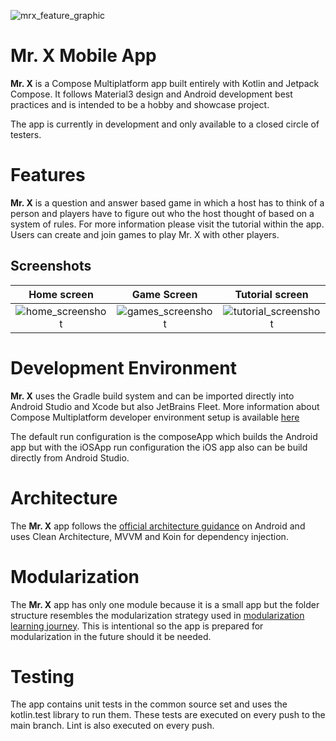 ![mrx_feature_graphic](https://github.com/user-attachments/assets/fc6405d5-b83b-4f75-839e-8f9f0950267c)

Mr. X Mobile App
==================

**Mr. X** is a Compose Multiplatform app built entirely with Kotlin and Jetpack Compose. It
follows Material3 design and Android development best practices and is intended to be a
hobby and showcase project.

The app is currently in development and only available to a closed circle of testers.  

# Features

**Mr. X** is a question and answer based game in which a host has to think of a person and
players have to figure out who the host thought of based on a system of rules. For more information
please visit the tutorial within the app. Users can create and join games to play Mr. X with other players. 

## Screenshots

Home screen                |  Game Screen               |  Tutorial screen
:-------------------------:|:-------------------------: | :-------------------------:
![home_screenshot](https://github.com/user-attachments/assets/1f62d381-dec1-46e6-a7ce-cd4880561ce4)  |  ![games_screenshot](https://github.com/user-attachments/assets/2d7f1691-b656-4349-a926-7fd18be66308) | ![tutorial_screenshot](https://github.com/user-attachments/assets/8ea679e7-d6d2-4819-859e-94d37373d49d)

# Development Environment

**Mr. X** uses the Gradle build system and can be imported directly into Android Studio and Xcode but also JetBrains Fleet.
More information about Compose Multiplatform developer environment setup is available [here](https://www.jetbrains.com/help/kotlin-multiplatform-dev/compose-multiplatform-create-first-app.html)   

The default run configuration is the composeApp which builds the Android app but with the iOSApp run configuration the iOS app also can be build directly from Android Studio.

# Architecture

The **Mr. X** app follows the
[official architecture guidance](https://developer.android.com/topic/architecture) 
on Android and uses Clean Architecture, MVVM and Koin for dependency injection.

# Modularization

The **Mr. X** app has only one module because it is a small app but the folder structure resembles the modularization strategy used in
[modularization learning journey](docs/ModularizationLearningJourney.md). This is intentional so the app is prepared for modularization in the future should it be needed.

# Testing

The app contains unit tests in the common source set and uses the kotlin.test library to run them. These tests are executed on every push to the main branch. Lint is also executed on every push.




